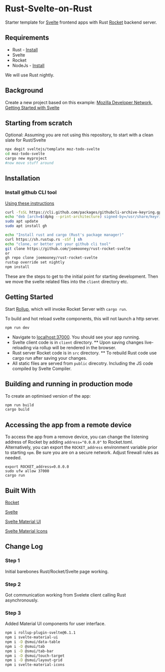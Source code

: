 
# Rust-Svelte-on-Rust

Starter template for [Svelte](https://svelte.dev) frontend apps with Rust [Rocket](https://rocket.rs) backend server.

## Requirements

* Rust  - [Install](https://www.rust-lang.org/tools/install)
* Svelte
* Rocket
* NodeJs - [Install](https://nodejs.org/en/download/)

We will use Rust nightly.

## Background

Create a new project based on this example:
[Mozilla Developer Network, Getting Started with Svelte](https://developer.mozilla.org/en-US/docs/Learn/Tools_and_testing/Client-side_JavaScript_frameworks/Svelte_getting_started)

## Starting from scratch

Optional: Assuming you are not using this repository, to start with a clean slate for Rust/Svelte

```bash
npx degit sveltejs/template moz-todo-svelte
cd moz-todo-svelte
cargo new myproject
#now move stuff around
```

## Installation

### Install github CLI tool

[Using these instructions](https://github.com/cli/cli/blob/trunk/docs/install_linux.md)

```bash
curl -fsSL https://cli.github.com/packages/githubcli-archive-keyring.gpg | sudo gpg --dearmor -o /usr/share/keyrings/githubcli-archive-keyring.gpg
echo "deb [arch=$(dpkg --print-architecture) signed-by=/usr/share/keyrings/githubcli-archive-keyring.gpg] https://cli.github.com/packages stable main" | sudo tee /etc/apt/sources.list.d/github-cli.list > /dev/null
sudo apt update
sudo apt install gh
```

```bash
echo "Install rust and cargo (Rust's package manager)"
curl https://sh.rustup.rs -sSf | sh
echo "clone, or better yet your github cli tool"
git clone https://github.com/joemooney/rust-rocket-svelte
or
gh repo clone joemooney/rust-rocket-svelte
rustup override set nightly
npm install
```

These are the steps to get to the initial point for starting development.
Then we move the svelte related files into the `client` directory etc.

## Getting Started

Start [Rollup](https://rollupjs.org), which will invoke Rocket Server with `cargo run`.

To build and hot reload svelte components, this will not launch a http server.

```bash
npm run dev  
```

* Navigate to [localhost:37000](http://localhost:37000). You should see your app running.
* Svelte client code is in `client` directory.
** Upon saving changes live-reloading via rollup will be rendered in the browser.
* Rust server Rocket code is in `src` directory.
** To rebuild Rust code use cargo run after saving your changes.
* All static files are served from `public` direcotry. Including the JS code compiled by Svelte Compiler.


## Building and running in production mode

To create an optimised version of the app:

```bash
npm run build
cargo build
```

## Accessing the app from a remote device

To access the app from a remove device, you can change the listening address of Rocket by adding `address="0.0.0.0"` to Rocket.toml. Alternatively, you can export the `ROCKET_address` environment variable prior to starting `npm`. Be sure you are on a secure network. Adjust firewall rules as needed.
```
export ROCKET_address=0.0.0.0
sudo ufw allow 37000
cargo run
```


## Built With

[Rocket](https://rocket.rs/)

[Svelte](https://svelte.dev/)

[Svelte Material UI](https://github.com/hperrin/svelte-material-ui)

[Svelte Material Icons](https://github.com/ramiroaisen/svelte-material-icons)

## Change Log

### Step 1

Initial barebones Rust/Rocket/Svelte page working.

### Step 2

Got communication working from Svelete client calling Rust asynchronously.

### Step 3

Added Material UI components for user interface.

```bash
npm i rollup-plugin-svelte@6.1.1
npm i svelte-material-ui
npm i -D @smui/data-table
npm i -D @smui/tab
npm i -D @smui/tab-bar
npm i -D @smui/touch-target
npm i -D @smui/layout-grid
npm i svelte-material-icons
```
